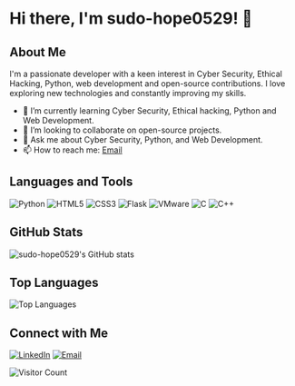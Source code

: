 # Hi there, I'm sudo-hope0529! 👋

## About Me
I'm a passionate developer with a keen interest in Cyber Security, Ethical Hacking, Python, web development and open-source contributions. I love exploring new technologies and constantly improving my skills.

- 🌱 I’m currently learning Cyber Security, Ethical hacking, Python and Web Development.
- 💼 I’m looking to collaborate on open-source projects.
- 💬 Ask me about Cyber Security, Python, and Web Development.
- 📫 How to reach me: [Email](mailto:hope.techdev@gmail.com)

## Languages and Tools
![Python](https://img.shields.io/badge/-Python-333333?style=flat&logo=python)
![HTML5](https://img.shields.io/badge/-HTML5-333333?style=flat&logo=html5)
![CSS3](https://img.shields.io/badge/-CSS3-333333?style=flat&logo=css3)
![Flask](https://img.shields.io/badge/-Flask-333333?style=flat&logo=flask)
![VMware](https://img.shields.io/badge/-VMware-333333?style=flat&logo=vmware)
![C](https://img.shields.io/badge/-C-333333?style=flat&logo=c)
![C++](https://img.shields.io/badge/-C++-333333?style=flat&logo=c%2B%2B)
<!-- ![Docker](https://img.shields.io/badge/-Docker-333333?style=flat&logo=docker) -->

## GitHub Stats
![sudo-hope0529's GitHub stats](https://github-readme-stats.vercel.app/api?username=sudo-hope0529&show_icons=true&theme=radical)

## Top Languages
![Top Languages](https://github-readme-stats.vercel.app/api/top-langs/?username=sudo-hope0529&layout=compact&theme=radical)

## Connect with Me
[![LinkedIn](https://img.shields.io/badge/-LinkedIn-0077B5?style=flat&logo=linkedin)](https://www.linkedin.com/in/krishna-d-3725b3308)
[![Email](https://img.shields.io/badge/-Email-D14836?style=flat&logo=gmail&logoColor=white)](mailto:hope.techdev@gmail.com)

![Visitor Count](https://visitor-badge.glitch.me/badge?page_id=sudo-hope0529.sudo-hope0529)
<!---
Hope0529.py/README.md is a ✨ special ✨ repository because its `README.md` (this file) appears on your GitHub profile.
You can click the Preview link to take a look at your changes.
--->
